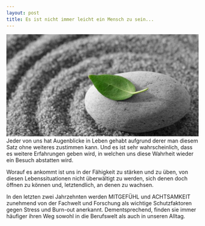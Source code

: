```yaml
---
layout: post
title: Es ist nicht immer leicht ein Mensch zu sein...
---
```


![Bild zur Home Page](/public/home.jpg)
Jeder von uns hat Augenblicke in Leben gehabt aufgrund derer man diesem Satz ohne weiteres zustimmen kann.
Und es ist sehr wahrscheinlich, dass es weitere Erfahrungen geben wird, in welchen uns diese Wahrheit wieder ein Besuch abstatten wird.

Worauf es ankommt ist uns in der Fähigkeit zu stärken und zu üben, von diesen Lebenssituationen nicht überwältigt zu werden, sich denen doch öffnen zu können und, letztendlich, an denen zu wachsen.

In den letzten zwei Jahrzehnten werden MITGEFÜHL und ACHTSAMKEIT zunehmend von der Fachwelt und Forschung als wichtige Schutzfaktoren gegen Stress und Burn-out anerkannt. Dementsprechend, finden sie immer häufiger ihren Weg sowohl in die Berufswelt als auch in unseren Alltag.
